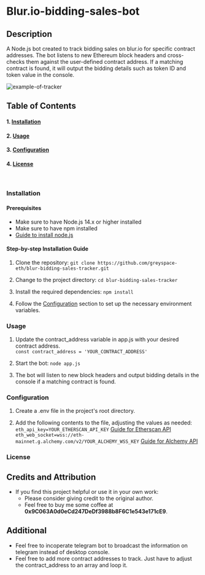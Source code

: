 # Blur.io-bidding-sales-bot

## **Description**
A Node.js bot created to track bidding sales on blur.io for specific contract addresses. The bot listens to new Ethereum block headers and cross-checks them against the user-defined contract address. If a matching contract is found, it will output the bidding details such as token ID and token value in the console.

![example-of-tracker](https://user-images.githubusercontent.com/129596891/229293972-299e3a51-82f9-4f1e-afc5-921b8298b820.PNG)


## **Table of Contents**
#### 1. <ins>Installation</ins>
#### 2. <ins>Usage</ins>
#### 3. <ins>Configuration</ins>
#### 4. <ins>License</ins>
<br>

### **Installation**
#### Prerequisites
* Make sure to have Node.js 14.x or higher installed
* Make sure to have npm installed 
* [Guide to install node.js](https://radixweb.com/blog/installing-npm-and-nodejs-on-windows-and-mac#windows "Guide to install node.js")

#### Step-by-step Installation Guide
1. Clone the repository:
`git clone https://github.com/greyspace-eth/blur-bidding-sales-tracker.git`

2. Change to the project directory:
`cd blur-bidding-sales-tracker`

3. Install the required dependencies:
`npm install`

4. Follow the <ins>Configuration</ins> section to set up the necessary environment variables.

### **Usage**
1. Update the contract_address variable in app.js with your desired contract address. <br> `const contract_address = 'YOUR_CONTRACT_ADDRESS'`

2. Start the bot: `node app.js`

3. The bot will listen to new block headers and output bidding details in the console if a matching contract is found.

### **Configuration**
1. Create a .env file in the project's root directory.

2. Add the following contents to the file, adjusting the values as needed: <br> `eth_api_key=YOUR_ETHERSCAN_API_KEY` [Guide for Etherscan API](https://docs.etherscan.io/getting-started/viewing-api-usage-statistics "Guide for Etherscan API") <br>
`eth_web_socket=wss://eth-mainnet.g.alchemy.com/v2/YOUR_ALCHEMY_WSS_KEY` [Guide for Alchemy API](https://docs.alchemy.com/docs/alchemy-quickstart-guide "Guide for Alchemy API")

### **License**

## **Credits and Attribution**
* If you find this project helpful or use it in your own work: 
  * Please consider giving credit to the original author.
  * Feel free to buy me some coffee at **0x9C063A0d0eCd247DeDf3988b8F6C1e543e171cE9**.

## **Additional**
* Feel free to incoperate telegram bot to broadcast the information on telegram instead of desktop console.
* Feel free to add more contract addresses to track. Just have to adjust the contract_address to an array and loop it.

